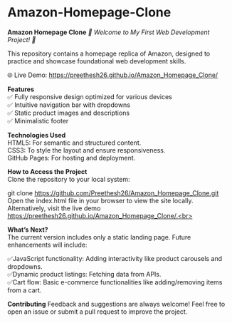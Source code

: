 # Amazon-Homepage-Clone
**Amazon Homepage Clone**
*🚀 Welcome to My First Web Development Project! 🚀*

This repository contains a homepage replica of Amazon, designed to practice and showcase foundational web development skills.

🌐 Live Demo: https://preethesh26.github.io/Amazon_Homepage_Clone/<br>

**Features**<br>
✅ Fully responsive design optimized for various devices<br>
✅ Intuitive navigation bar with dropdowns<br>
✅ Static product images and descriptions<br>
✅ Minimalistic footer

**Technologies Used**<br>
HTML5: For semantic and structured content.<br>
CSS3: To style the layout and ensure responsiveness.<br>
GitHub Pages: For hosting and deployment.

**How to Access the Project**<br>
Clone the repository to your local system:

git clone https://github.com/Preethesh26/Amazon_Homepage_Clone.git
Open the index.html file in your browser to view the site locally.
Alternatively, visit the live demo https://preethesh26.github.io/Amazon_Homepage_Clone/.<br>

**What’s Next?**<br>
The current version includes only a static landing page. Future enhancements will include:<br>

✅JavaScript functionality: Adding interactivity like product carousels and dropdowns.<br>
✅Dynamic product listings: Fetching data from APIs.<br>
✅Cart flow: Basic e-commerce functionalities like adding/removing items from a cart.<br>

**Contributing**
Feedback and suggestions are always welcome! Feel free to open an issue or submit a pull request to improve the project.
